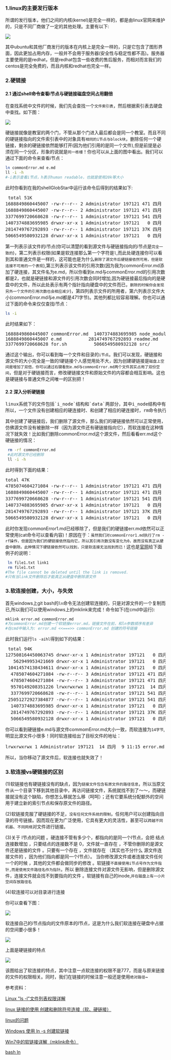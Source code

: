 ### 1.linux的主要发行版本
所谓的发行版本，他们之间的内核(kernel)是完全一样的，都是由linux官网来维护的，只是不同厂商做了一定的其他处理。主要有以下:

![](./linux.PNG)

其中ubuntu和其他厂商发行的版本在内核上是完全一样的，只是它包含了图形界面，因此更加占用内存，一般并不会用于服务器(安全性与稳定性都不高)。服务器主要使用的是redhat，但是redhat包含一些收费的售后服务，而相对而言我们的centos是完全免费的，而且内核和redhat也完全一样。

### 2.硬链接
#### 2.1 通过shell命令查看i节点与硬链接磁盘空间占用翻倍
在查找系统中文件的时候，我们先会查找一个`文件索引表`，然后根据索引表去硬盘中查找。如下图：

![](./fileS.PNG)

硬链接就像是教室的两个门，不管从那个门进入最后都会是同一个教室。而且不同的硬链接指向的文件索引表中的对象具有`相同的i节点与block块`，删除任何一个硬链接，剩余的硬链接依然能够打开(因为他们引用的是同一个文件),但是前提是必须在同一个分区，形象的说就是`同一栋楼`！你也可以从上面的图中看出。我们可以通过下面的命令来查看i节点：
```bash
ln commonError.md e.md 
ll -i -h
#-i表示查看i节点，h表示human readable，也就是使用20k等大小
```
此时你看到在我的shellGlobStar中运行该命令后得到的结果如下:
<pre>
 total 51K
1688849860445007 -rw-r--r-- 2 Administrator 197121 471 四月  7 09:04 commonError.md
1688849860445007 -rw-r--r-- 2 Administrator 197121 471 四月  7 09:04 e.md
3377699720668628 -rw-r--r-- 1 Administrator 197121 541 四月  8 11:32 for.sh
1407374883695985 drwxr-xr-x 1 Administrator 197121   0 四月  5 17:22 node_modules/
2814749767292893 -rw-r--r-- 1 Administrator 197121 37K 四月  8 13:16 readme.md
5066549580932128 drwxr-xr-x 1 Administrator 197121   0 四月  8 12:20 src/
</pre>
第一列表示该文件的i节点(你可以清楚的看到源文件与硬链接指向的i节点是`完全一致的`)，第二列表示权限(如果是软连接那么第一个字符是`l`,而此处硬连接你可以看到其和普通文件是一样的，这可能也是为什么`删除了源文件后硬链接依然可用，但是软连接不可用的一个表现`),第三列表示该文件的引用次数(因为我为commonError.md添加了硬连接，其文件名为e.md，所以你看到e.md与commonError.md的引用次数都是2，也就是硬链接和源文件的引用次数会同时增加,因为硬链接最后指向的是硬盘中的文件，所以此处表示有两个指针指向硬盘中的文件而已，`删除的时候你会发现另外一个文件的引用次数也会相应减少`)，第四列表示文件的所用者，第六列表示文件大小(commonError.md与e.md都是471字节)。其他列都比较容易理解。你也可以通过下面的命令来仅仅查找i节点：

```bash
ls -i
```
此时结果如下：
<pre>
1688849860445007 commonError.md  1407374883695985 node_modules/
1688849860445007 e.md          2814749767292893 readme.md
3377699720668628 for.sh          5066549580932128 src/
</pre>
通过这个输出，你可以看到每一个文件和目录的`i节点`。我们可以发现，硬链接和源文件的大小完全是一致的!硬链接个人感觉用处不大，因为创建硬链接是`磁盘上空间是增加了双倍，你可以通过右键看到e.md与commonError.md两个文件其实占用了双份空间`，但是对于硬链接而言，修改硬链接文件和原始文件的内容都会相互影响。这也是硬链接与普通文件之间唯一的区别把！

#### 2.2 深入分析硬链接
<pre>
linux系统下的文件包括`i_node`结构和`data`两部分，其中i_node结构中有两个引用计数i_count和i_nlink，前者记录该文件当前的使用者数量，后者记录该文件的介质链接数量，即前者针对`内存`，后者针对`硬盘`，只有这两个引用计数值都为0的情况下，data的删除才真正进行。
所以，一个文件没有创建相应的硬连接时、和创建了相应的硬连接时，rm命令执行的结果是不一样的；
</pre>
其中创建了硬链接后，我们删除了源文件，那么我们的硬链接依然可以正常使用，仿佛源文件没有被删除一样（因为源文件还有硬链接指向它），而软连接在这种情况下就失效！比如我们删除commonError.md这个源文件，然后看看err.md这个硬链接的情况：
```bash
 rm -rf commonError.md
 #此时源文件已经删除
 ll -i -h
```
此时得到下面的结果：
<pre>
total 47K
4785074604271084 -rw-r--r-- 1 Administrator 197121 471 四月  9 10:06 commonError1.md
1688849860445007 -rw-r--r-- 1 Administrator 197121 471 四月  7 09:04 err.md
3377699720668628 -rw-r--r-- 1 Administrator 197121 541 四月  8 11:32 for.sh
1407374883695985 drwxr-xr-x 1 Administrator 197121   0 四月  5 17:22 node_modules/
2814749767292893 -rw-r--r-- 1 Administrator 197121 37K 四月  8 13:16 readme.md
5066549580932128 drwxr-xr-x 1 Administrator 197121   0 四月  8 12:20 src/ 
</pre>
此时你发现commonError1.md已经移除了，但是我们的硬链接err.md依然可以正常使用(cat命令可以查看内容)！原因在于：`虽然我们对commonError1.md执行了rm -rf操作，但是因为我们的硬链接依然指向它，所以其引用次数没有变化为0，故而没有真正从硬盘中删除。此种情况下硬链接依然可以找到，只是软连接无法找到而已！`这也是[官网](https://ss64.com/bash/ln.html)给下面例子的说明：
```bash
 ln file1.txt link1
 rm file1.txt         
#The file cannot be deleted until the link is removed.
#只有当link文件删除后才能真正从硬盘中删除源文件
```

### 3.软连接创建，大小，与失效
首先windows上git bash的`ln`命令无法创建软连接的，只是对源文件的一个复制而已,所以我们可以使用windows上的mklink来完成！命令如下(在cmd中运行):
```bash
mklink error.md commonError.md
#为commonError.md创建一个软链接error.md，链接文件在前，和ln参数顺序有差异
#在cmd中输入为: error.md <<===>> commonError.md 创建的符号链接
```
此时我们运行`ls -aihl`得到如下的结果：
<pre>
 total 94K
127508164450063745 drwxr-xr-x 1 Administrator 197121   0 四月  9 11:15 ./
   562949953421669 drwxr-xr-x 1 Administrator 197121   0 四月  9 09:21 ../
 10414574138434611 drwxr-xr-x 1 Administrator 197121   0 四月  8 16:44 .git/
  4785074604271084 -rw-r--r-- 3 Administrator 197121 471 四月  9 10:06 commonError.md
  4785074604271084 -rw-r--r-- 3 Administrator 197121 471 四月  9 10:06 e.md
  9570149208351226 lrwxrwxrwx 1 Administrator 197121  14 四月  9 11:15 error.md -> commonError.md
  3377699720668628 -rw-r--r-- 1 Administrator 197121 541 四月  8 11:32 for.sh
 25051272927384877 -rw-r--r-- 1 Administrator 197121 541 四月  8 11:32 for1.sh
  1407374883695985 drwxr-xr-x 1 Administrator 197121   0 四月  5 17:22 node_modules/
  2814749767292893 -rw-r--r-- 1 Administrator 197121 37K 四月  8 13:16 readme.md
  5066549580932128 drwxr-xr-x 1 Administrator 197121   0 四月  8 12:20 src/
</pre>
你可以看到硬链接e.md与源文件commomError.md大小一致，而软连接为`14字节`,明显比源文件小很多！同时软连接给出了目标文件的地址：
<pre>
lrwxrwxrwx 1 Administrator 197121  14 四月  9 11:15 error.md -> commonError.md
</pre>
所以，当你移动了源文件后，软连接也就失效了！


### 3.软连接vs硬链接的区别
(1)软链接也有硬链接没有的缺点，因为`链接文件包含有原文件的路径信息`，所以当原文件从一个目录下移到其他目录中，再访问链接文件，系统就找不到了～～，而硬链接就没有这个缺陷，你想怎么移就怎么移（呵呵）；还有它要系统分配额外的空间用于建立新的索引节点和保存原文件的路径。

(2)软链接克服了硬链接的不足，`没有任何文件系统的限制`，任何用户可以创建指向目录的符号链接。因而现在更为广泛使用，它具有更大的灵活性，甚至可以`跨越不同机器`、`不同网络`对文件进行链接。

(3)关于 I节点的问题 。硬连接不管有多少个，都指向的是同一个I节点，会把 结点连接数增加 ，只要结点的连接数不是 0，文件就一直存在 ，不管你删除的是源文件还是链接的文件 。只要有一个存在 ，文件就存在 （其实也不分什么 源文件连接文件的 ，因为他们指向都是同一个I节点）。 当你修改源文件或者连接文件任何一个的时候 ，其他的文件都会做同步的修改 。软链接`不直接使用i节点号作为文件指针,而是使用文件路径名作为指针`。所以 删除连接文件对源文件无影响，但是删除源文件，连接文件就会找不到要指向的文件 。软链接有自己的inode,`并在磁盘上有一小片空间存放路径名`

(4)软连接可以对目录进行连接

你可以查看下图：

![](./soft.PNG)

软连接自己的i节点指向的文件原本的I节点，这是为什么我们软连接在硬盘中占据的空间要小很多！

![](./1.PNG)

上面是硬链接的特点

![](./2.PNG)

该图给出了软连接的特点，其中注意一点软连接的权限不是777，而是与原来链接的文件的权限相关。同时，我们在链接的时候注意一般还是使用`绝对路径`~







参考资料：

[ Linux "ls -l"文件列表权限详解](http://blog.csdn.net/jenminzhang/article/details/9816853)

[ linux 链接的使用 创建和删除符号连接（软、硬链接）](http://blog.csdn.net/shaobingj126/article/details/6950892)

[linux的问题](http://tieba.baidu.com/p/4763815009)

[Windows 使用 ln -s 创建软链接](https://segmentfault.com/a/1190000002498633)

[Win7中的软链接详解（mklink命令）](http://blog.csdn.net/zht666/article/details/45917155)

[bash ln](https://ss64.com/bash/ln.html)